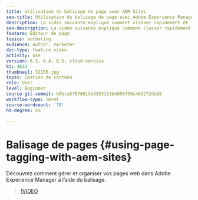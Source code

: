 ```yaml
---
title: Utilisation du balisage de page avec AEM Sites
seo-title: Utilisation du balisage de page avec Adobe Experience Manager Sites
description: La vidéo suivante explique comment classer rapidement et facilement le contenu d’un site web dans Adobe Experience Manager à l’aide de balises de page.
seo-description: La vidéo suivante explique comment classer rapidement et facilement le contenu d’un site web dans Adobe Experience Manager à l’aide de balises de page.
feature: Éditeur de page
topics: authoring
audience: author, marketer
doc-type: feature video
activity: use
version: 6.3, 6.4, 6.5, cloud-service
kt: 4632
thumbnail: 32150.jpg
topic: Gestion de contenu
role: User
level: Beginner
source-git-commit: b0bca57676813bd353213b4808f99c463272de85
workflow-type: tm+mt
source-wordcount: '78'
ht-degree: 5%

---
```



# Balisage de pages {#using-page-tagging-with-aem-sites}

Découvrez comment gérer et organiser vos pages web dans Adobe Experience Manager à l’aide du balisage.

>[!VIDEO](https://video.tv.adobe.com/v/32150?quality=12&learn=on)
